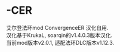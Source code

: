 # -CER
艾尔登法环mod ConvergenceER 汉化自用.  
汉化基于KrukaL, soarqin的v1.4.0.3版本汉化.  
当前mod版本v2.0.1, 适配法环DLC版本v1.12.3.